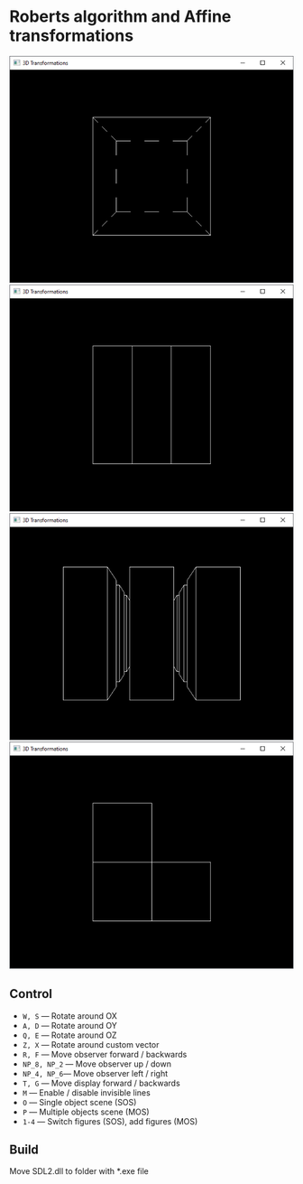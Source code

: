 # Roberts algorithm and Affine transformations
![Roberts algorithm and Affine transformations demo](./Figure1.GIF)
![Roberts algorithm and Affine transformations demo](./Figure2.GIF)
![Roberts algorithm and Affine transformations demo](./Figure3.GIF)
![Roberts algorithm and Affine transformations demo](./Figure4.GIF)
## Control
- `W, S` — Rotate around OX
- `A, D` — Rotate around OY
- `Q, E` — Rotate around OZ
- `Z, X` — Rotate around custom vector
- `R, F` — Move observer forward / backwards
- `NP_8, NP_2` — Move observer up / down
- `NP_4, NP_6`— Move observer left / right
- `T, G` — Move display forward / backwards
- `M` — Enable / disable invisible lines
- `O` — Single object scene (SOS)
- `P` — Multiple objects scene (MOS)
- `1-4` — Switch figures (SOS), add figures (MOS)
## Build
Move SDL2.dll to folder with *.exe file
